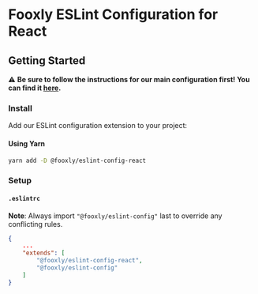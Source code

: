 # Fooxly ESLint Configuration for React

## Getting Started

⚠️ **Be sure to follow the instructions for our main configuration first! You can find it [here](https://github.com/fooxly/eslint-config/blob/main/README.md).**

### Install

Add our ESLint configuration extension to your project:

#### Using Yarn

```bash
yarn add -D @fooxly/eslint-config-react
```

### Setup

#### `.eslintrc`

**Note**: Always import `"@fooxly/eslint-config"` last to override any conflicting rules.

```json
{
    ...
    "extends": [
        "@fooxly/eslint-config-react",
        "@fooxly/eslint-config"
    ]
}
```
